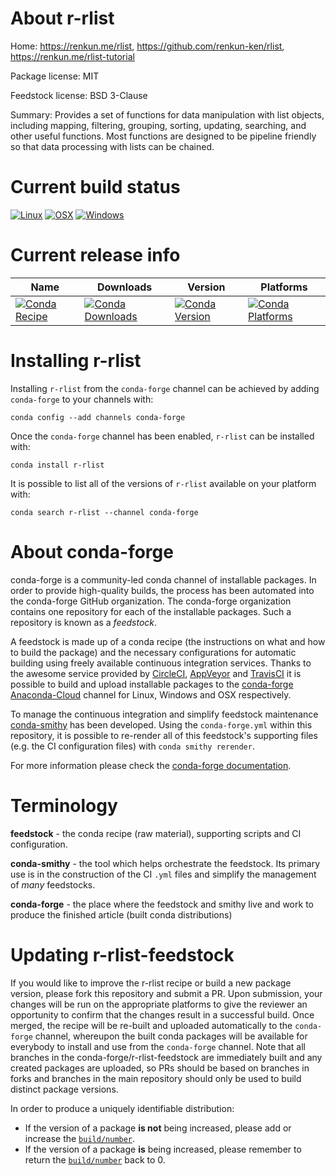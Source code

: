 About r-rlist
=============

Home: https://renkun.me/rlist, https://github.com/renkun-ken/rlist, https://renkun.me/rlist-tutorial

Package license: MIT

Feedstock license: BSD 3-Clause

Summary: Provides a set of functions for data manipulation with list objects, including mapping, filtering, grouping, sorting, updating, searching, and other useful functions. Most functions are designed to be pipeline friendly so that data processing with lists can be chained.



Current build status
====================

[![Linux](https://img.shields.io/circleci/project/github/conda-forge/r-rlist-feedstock/master.svg?label=Linux)](https://circleci.com/gh/conda-forge/r-rlist-feedstock)
[![OSX](https://img.shields.io/travis/conda-forge/r-rlist-feedstock/master.svg?label=macOS)](https://travis-ci.org/conda-forge/r-rlist-feedstock)
[![Windows](https://img.shields.io/appveyor/ci/conda-forge/r-rlist-feedstock/master.svg?label=Windows)](https://ci.appveyor.com/project/conda-forge/r-rlist-feedstock/branch/master)

Current release info
====================

| Name | Downloads | Version | Platforms |
| --- | --- | --- | --- |
| [![Conda Recipe](https://img.shields.io/badge/recipe-r--rlist-green.svg)](https://anaconda.org/conda-forge/r-rlist) | [![Conda Downloads](https://img.shields.io/conda/dn/conda-forge/r-rlist.svg)](https://anaconda.org/conda-forge/r-rlist) | [![Conda Version](https://img.shields.io/conda/vn/conda-forge/r-rlist.svg)](https://anaconda.org/conda-forge/r-rlist) | [![Conda Platforms](https://img.shields.io/conda/pn/conda-forge/r-rlist.svg)](https://anaconda.org/conda-forge/r-rlist) |

Installing r-rlist
==================

Installing `r-rlist` from the `conda-forge` channel can be achieved by adding `conda-forge` to your channels with:

```
conda config --add channels conda-forge
```

Once the `conda-forge` channel has been enabled, `r-rlist` can be installed with:

```
conda install r-rlist
```

It is possible to list all of the versions of `r-rlist` available on your platform with:

```
conda search r-rlist --channel conda-forge
```


About conda-forge
=================

conda-forge is a community-led conda channel of installable packages.
In order to provide high-quality builds, the process has been automated into the
conda-forge GitHub organization. The conda-forge organization contains one repository
for each of the installable packages. Such a repository is known as a *feedstock*.

A feedstock is made up of a conda recipe (the instructions on what and how to build
the package) and the necessary configurations for automatic building using freely
available continuous integration services. Thanks to the awesome service provided by
[CircleCI](https://circleci.com/), [AppVeyor](https://www.appveyor.com/)
and [TravisCI](https://travis-ci.org/) it is possible to build and upload installable
packages to the [conda-forge](https://anaconda.org/conda-forge)
[Anaconda-Cloud](https://anaconda.org/) channel for Linux, Windows and OSX respectively.

To manage the continuous integration and simplify feedstock maintenance
[conda-smithy](https://github.com/conda-forge/conda-smithy) has been developed.
Using the ``conda-forge.yml`` within this repository, it is possible to re-render all of
this feedstock's supporting files (e.g. the CI configuration files) with ``conda smithy rerender``.

For more information please check the [conda-forge documentation](https://conda-forge.org/docs/).

Terminology
===========

**feedstock** - the conda recipe (raw material), supporting scripts and CI configuration.

**conda-smithy** - the tool which helps orchestrate the feedstock.
                   Its primary use is in the construction of the CI ``.yml`` files
                   and simplify the management of *many* feedstocks.

**conda-forge** - the place where the feedstock and smithy live and work to
                  produce the finished article (built conda distributions)


Updating r-rlist-feedstock
==========================

If you would like to improve the r-rlist recipe or build a new
package version, please fork this repository and submit a PR. Upon submission,
your changes will be run on the appropriate platforms to give the reviewer an
opportunity to confirm that the changes result in a successful build. Once
merged, the recipe will be re-built and uploaded automatically to the
`conda-forge` channel, whereupon the built conda packages will be available for
everybody to install and use from the `conda-forge` channel.
Note that all branches in the conda-forge/r-rlist-feedstock are
immediately built and any created packages are uploaded, so PRs should be based
on branches in forks and branches in the main repository should only be used to
build distinct package versions.

In order to produce a uniquely identifiable distribution:
 * If the version of a package **is not** being increased, please add or increase
   the [``build/number``](https://conda.io/docs/user-guide/tasks/build-packages/define-metadata.html#build-number-and-string).
 * If the version of a package **is** being increased, please remember to return
   the [``build/number``](https://conda.io/docs/user-guide/tasks/build-packages/define-metadata.html#build-number-and-string)
   back to 0.
